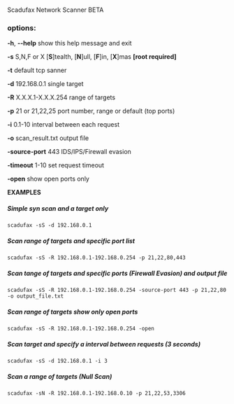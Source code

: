 \
Scadufax Network Scanner BETA

### options:
  **-h**, **--help**            show this help message and exit

  **-s** S,N,F or X         [**S**]tealth, [**N**]ull, [**F**]in, [**X**]mas **[root required]**
  
  **-t**                    default tcp sanner
  
  **-d** 192.168.0.1        single target
  
  **-R** X.X.X.1-X.X.X.254  range of targets
  
  **-p** 21 or 21,22,25     port number, range or default (top ports)
  
  **-i** 0.1-10             interval between each request
  
  **-o** scan_result.txt    output file
  
  **-source-port** 443      IDS/IPS/Firewall evasion
  
  **-timeout** 1-10         set request timeout
  
  **-open**                 show open ports only
  

  **EXAMPLES**

  ##### Simple syn scan and a target only
  ```
  scadufax -sS -d 192.168.0.1
  ```
  
  ##### Scan range of targets and specific port list
  ```
  scadufax -sS -R 192.168.0.1-192.168.0.254 -p 21,22,80,443
  ```

  ##### Scan tange of targets and specific ports (Firewall Evasion) and output file
  ```
  scadufax -sS -R 192.168.0.1-192.168.0.254 -source-port 443 -p 21,22,80 -o output_file.txt
  ```
  
  ##### Scan range of targets show only open ports
  ```
  scadufax -sS -R 192.168.0.1-192.168.0.254 -open
  ```
  
  ##### Scan target and specify a interval between requests (3 seconds)
   ``` 
  scadufax -sS -d 192.168.0.1 -i 3
   ```
  ##### Scan a range of targets (Null Scan)
   ``` 
  scadufax -sN -R 192.168.0.1-192.168.0.10 -p 21,22,53,3306
   ```

